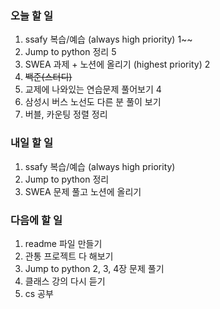 ### 오늘 할 일
1. ssafy 복습/예습 (always high priority) 1~~
2. Jump to python 정리 5
3. SWEA 과제 + 노션에 올리기 (highest priority) 2
4. ~~백준(스터디)~~
7. 교제에 나와있는 연습문제 풀어보기 4
6. 삼성시 버스 노선도 다른 분 풀이 보기
7. 버블, 카운팅 정렬 정리

### 내일 할 일
1. ssafy 복습/예습 (always high priority)
2. Jump to python 정리
3. SWEA 문제 풀고 노션에 올리기

### 다음에 할 일
1. readme 파일 만들기
1. 관통 프로젝트 다 해보기
3. Jump to python 2, 3, 4장 문제 풀기
4. 클래스 강의 다시 듣기
5. cs 공부